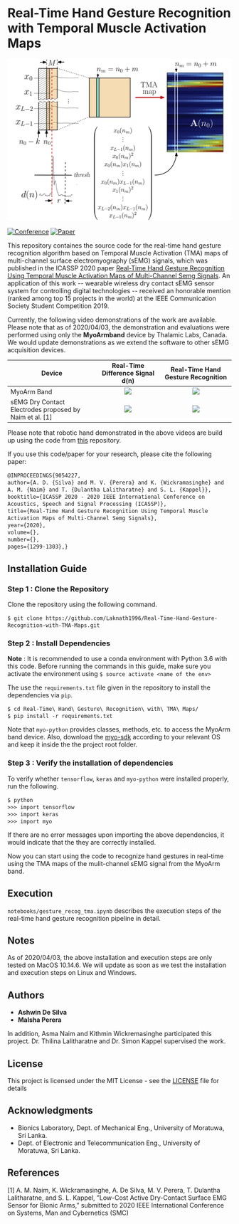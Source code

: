 # Real-Time Hand Gesture Recognition with Temporal Muscle Activation Maps

<p align="center">
  <img src="https://github.com/Laknath1996/Real-Time-Hand-Gesture-Recognition-with-TMA-Maps/blob/master/figures/Amap_Final.png" width="512" height="362">
</p>

[![Conference](https://img.shields.io/badge/Conference-ICASSP%202020-brightgreen)](https://2020.ieeeicassp.org/) [![Paper](https://img.shields.io/badge/Paper-IEEEXplore-blue)](https://ieeexplore.ieee.org/document/9054227)

This repository containes the source code for the real-time hand gesture recognition algorithm based on Temporal Muscle Activation (TMA) maps of multi-channel surface electromyography (sEMG) signals, which was published in the ICASSP 2020 paper [Real-Time Hand Gesture Recognition Using Temporal Muscle Activation Maps of Multi-Channel Semg Signals](10.1109/ICASSP40776.2020.9054227). An application of this work -- wearable wireless dry contact sEMG sensor system for controlling digital technologies -- received an honorable mention (ranked among top 15 projects in the world) at the IEEE Communication Society Student Competition 2019.

Currently, the following video demonstrations of the work are available. Please note that as of 2020/04/03, the demonstration and evaluations were performed using only the **MyoArmband** device by Thalamic Labs, Canada. We would update demonstrations as we extend the software to other sEMG acquisition devices.

| Device | Real-Time Difference Signal d(n) | Real-Time Hand Gesture Recognition |
|---|:---:|:---:|
| MyoArm Band |[<img src="https://i.imgur.com/TClPwXT.png" width="100%">](https://drive.google.com/file/d/15mN4JwVRRL3TTHlOhGMS2ip6zGMr1LJJ/view?usp=sharing "Video Title") | [<img src="https://i.imgur.com/gxEQ8Sp.png" width="100%">](https://drive.google.com/file/d/1Yd8oEFTagi1tzy1vNjLxUetrtBJKHM6B/view?usp=sharing "Video Title")|
| sEMG Dry Contact Electrodes proposed by Naim et al. [1]| [<img src="https://i.imgur.com/htv288P.png" width="100%">](https://drive.google.com/open?id=1kvWtg2dxUsKVR4OwtHWpW691aTnte2RE "Video Title") | [<img src="https://i.imgur.com/htv288P.png" width="100%">](https://drive.google.com/open?id=1kvWtg2dxUsKVR4OwtHWpW691aTnte2RE "Video Title") |

Please note that robotic hand demonstrated in the above videos are build up using the code from [this](https://github.com/OpenBionics/Prosthetic-Hands/tree/master/Kinematics/MATLAB) repository. 

If you use this code/paper for your research, please cite the following paper:

```
@INPROCEEDINGS{9054227,  
author={A. D. {Silva} and M. V. {Perera} and K. {Wickramasinghe} and A. M. {Naim} and T. {Dulantha Lalitharatne} and S. L. {Kappel}},  booktitle={ICASSP 2020 - 2020 IEEE International Conference on Acoustics, Speech and Signal Processing (ICASSP)},  
title={Real-Time Hand Gesture Recognition Using Temporal Muscle Activation Maps of Multi-Channel Semg Signals},   
year={2020},  
volume={},  
number={},  
pages={1299-1303},}
```

## Installation Guide

### Step 1 : Clone the Repository

Clone the repository using the following command.

````
$ git clone https://github.com/Laknath1996/Real-Time-Hand-Gesture-Recognition-with-TMA-Maps.git
````

### Step 2 : Install Dependencies

**Note** : It is recommended to use a conda environment with Python 3.6 with this code. Before running the commands in this guide, make sure you activate the environment using `$ source activate <name of the env>`

The use the `requirements.txt` file given in the repository to install the dependencies via `pip`.

````
$ cd Real-Time\ Hand\ Gesture\ Recognition\ with\ TMA\ Maps/
$ pip install -r requirements.txt 
````
Note that `myo-python` provides classes, methods, etc. to access the MyoArm band device. Also, download the [myo-sdk](https://support.getmyo.com/hc/en-us/articles/360018409792-Myo-Connect-SDK-and-firmware-downloads) according to your relevant OS and keep it inside the the project root folder. 

### Step 3 : Verify the installation of dependencies

To verify whether `tensorflow`, `keras` and `myo-python` were installed properly, run the following.
````
$ python
>>> import tensorflow
>>> import keras
>>> import myo
````
If there are no error messages upon importing the above dependencies, it would indicate that the they are correctly installed. 

Now you can start using the code to recognize hand gestures in real-time using the TMA maps of the mulit-channel sEMG signal from the MyoArm band.

## Execution

`notebooks/gesture_recog_tma.ipynb` describes the execution steps of the real-time hand gesture recognition pipeline in detail.

## Notes

As of 2020/04/03, the above installation and execution steps are only tested on MacOS 10.14.6. We will update as soon as we test the installation and execution steps on Linux and Windows.

## Authors

* **Ashwin De Silva**
* **Malsha Perera** 

In addition, Asma Naim and Kithmin Wickremasinghe participated this project. Dr. Thilina Lalitharatne and Dr. Simon Kappel supervised the work.  

## License

This project is licensed under the MIT License - see the [LICENSE](LICENSE) file for details

## Acknowledgments

* Bionics Laboratory, Dept. of Mechanical Eng., University of Moratuwa, Sri Lanka.
* Dept. of Electronic and Telecommunication Eng., University of Moratuwa, Sri Lanka.

## References

[1] A. M. Naim, K. Wickramasinghe, A. De Silva, M. V. Perera, T. Dulantha Lalitharatne, and S. L. Kappel, ”Low-Cost Active Dry-Contact Surface EMG Sensor for Bionic Arms,” submitted to 2020 IEEE International Conference on Systems, Man and Cybernetics (SMC)
